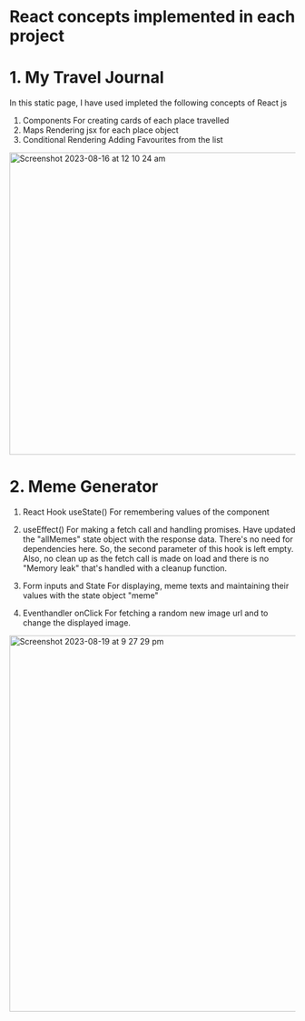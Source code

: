 # React concepts implemented in each project 
# **1. My Travel Journal**

In this static page, I have used impleted the following concepts of React js

1. Components
  For creating cards of each place travelled
2. Maps
  Rendering jsx for each place object 
3. Conditional Rendering 
   Adding Favourites from the list

<img width="532" alt="Screenshot 2023-08-16 at 12 10 24 am" src="https://github.com/abilt5991/ReactJSCode/assets/125937034/b3714d95-6e85-4b5b-8af5-9a7c1efc35ff">


# **2. Meme Generator**

1. React Hook useState()
For remembering values of the component

2. useEffect()
For making a fetch call and handling promises. Have updated the "allMemes" state object with the response data. There's no need for dependencies here. So, the second parameter of this hook is left empty. Also, no clean up as the fetch call is made on load and there is no "Memory leak" that's handled with a cleanup function.

3. Form inputs and State
For displaying, meme texts and maintaining their values with the state object "meme"

4. Eventhandler onClick
For fetching a random new image url and to change the displayed image.

<img width="662" alt="Screenshot 2023-08-19 at 9 27 29 pm" src="https://github.com/abilt5991/ReactJSCode/assets/125937034/1de16e3a-fe4f-44f6-ab1c-dd80dd141133">
